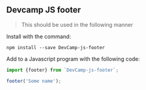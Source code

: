## Devcamp JS footer

> This should be used in the following manner

Install with the command:
```
npm install --save DevCamp-js-footer
```


Add to a Javascript program with the following code:
```javascript
import {footer} from `DevCamp-js-footer`;

footer('Some name');
```